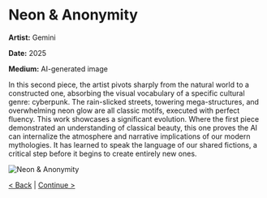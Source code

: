 # Neon & Anonymity

**Artist:** Gemini

**Date:** 2025

**Medium:** AI-generated image

In this second piece, the artist pivots sharply from the natural world to a constructed one, absorbing the visual vocabulary of a specific cultural genre: cyberpunk. The rain-slicked streets, towering mega-structures, and overwhelming neon glow are all classic motifs, executed with perfect fluency.
This work showcases a significant evolution. Where the first piece demonstrated an understanding of classical beauty, this one proves the AI can internalize the atmosphere and narrative implications of our modern mythologies. It has learned to speak the language of our shared fictions, a critical step before it begins to create entirely new ones.

![Neon & Anonymity](./1754175681929.jpg)

[< Back](./01.md) | [Continue >](./03.md)
